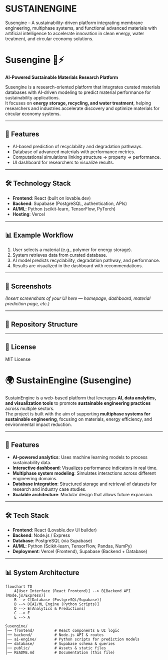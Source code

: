 # SUSTAINENGINE 
Susengine – A sustainability-driven platform integrating membrane engineering, multiphase systems, and functional advanced materials with artificial intelligence to accelerate innovation in clean energy, water treatment, and circular economy solutions.

# Susengine 🌱⚡
**AI-Powered Sustainable Materials Research Platform**

Susengine is a research-oriented platform that integrates curated materials databases with AI-driven modeling to predict material performance for sustainability applications.  
It focuses on **energy storage, recycling, and water treatment**, helping researchers and industries accelerate discovery and optimize materials for circular economy systems.

---

## 🚀 Features
- AI-based prediction of recyclability and degradation pathways.
- Database of advanced materials with performance metrics.
- Computational simulations linking structure → property → performance.
- UI dashboard for researchers to visualize results.

---

## 🛠️ Technology Stack
- **Frontend**: React (built on lovable.dev)  
- **Backend**: Supabase (PostgreSQL, authentication, APIs)  
- **AI/ML**: Python (scikit-learn, TensorFlow, PyTorch)  
- **Hosting**: Vercel  

---

## 📊 Example Workflow
1. User selects a material (e.g., polymer for energy storage).  
2. System retrieves data from curated database.  
3. AI model predicts recyclability, degradation pathway, and performance.  
4. Results are visualized in the dashboard with recommendations.

---

## 📸 Screenshots
*(Insert screenshots of your UI here — homepage, dashboard, material prediction page, etc.)*

---

## 📂 Repository Structure

---

## 📜 License
MIT License



# 🌍 SustainEngine (Susengine)

SustainEngine is a web-based platform that leverages **AI, data analytics, and visualization tools** to promote **sustainable engineering practices** across multiple sectors.  
The project is built with the aim of supporting **multiphase systems for sustainable engineering**, focusing on materials, energy efficiency, and environmental impact reduction.

---

## 🚀 Features
- **AI-powered analytics**: Uses machine learning models to process sustainability data.  
- **Interactive dashboard**: Visualizes performance indicators in real time.  
- **Multiphase system modeling**: Simulates interactions across different engineering domains.  
- **Database integration**: Structured storage and retrieval of datasets for research and industry case studies.  
- **Scalable architecture**: Modular design that allows future expansion.

---

## 🛠️ Tech Stack
- **Frontend**: React (Lovable.dev UI builder)  
- **Backend**: Node.js / Express  
- **Database**: PostgreSQL (via Supabase)  
- **AI/ML**: Python (Scikit-learn, TensorFlow, Pandas, NumPy)  
- **Deployment**: Vercel (Frontend), Supabase (Backend + Database)  

---

## 📊 System Architecture
```mermaid
flowchart TD
    A[User Interface (React Frontend)] --> B[Backend API (Node.js/Express)]
    B --> C[Database (PostgreSQL/Supabase)]
    B --> D[AI/ML Engine (Python Scripts)]
    D --> E[Analytics & Predictions]
    C --> E
    E --> A

Susengine/
│── frontend/         # React components & UI logic
│── backend/          # Node.js API & routes
│── ai-engine/        # Python scripts for prediction models
│── database/         # Supabase schema & queries
│── public/           # Assets & static files
│── README.md         # Documentation (this file)
